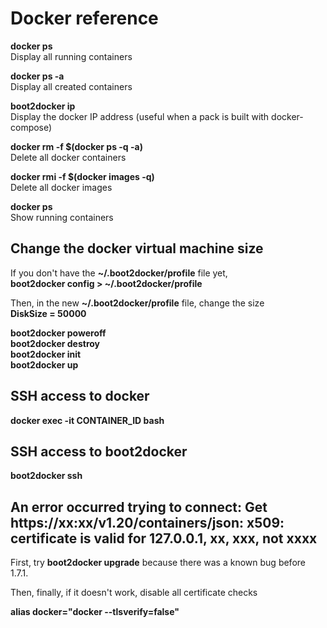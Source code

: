 # Docker reference

**docker ps**  
Display all running containers

**docker ps -a**  
Display all created containers

**boot2docker ip**  
Display the docker IP address (useful when a pack is built with docker-compose)

**docker rm -f $(docker ps -q -a)**  
Delete all docker containers

**docker rmi -f $(docker images -q)**  
Delete all docker images

**docker ps**  
Show running containers

## Change the docker virtual machine size

If you don't have the **~/.boot2docker/profile** file yet,  
**boot2docker config > ~/.boot2docker/profile**

Then, in the new **~/.boot2docker/profile** file, change the size  
**DiskSize = 50000**

**boot2docker poweroff**  
**boot2docker destroy**  
**boot2docker init**  
**boot2docker up**

## SSH access to docker

**docker exec -it CONTAINER_ID bash**

## SSH access to boot2docker

**boot2docker ssh**

## An error occurred trying to connect: Get https://xx:xx/v1.20/containers/json: x509: certificate is valid for 127.0.0.1, xx, xxx, not xxxx 

First, try **boot2docker upgrade** because there was a known bug before 1.7.1.

Then, finally, if it doesn't work, disable all certificate checks

**alias docker="docker --tlsverify=false"**
